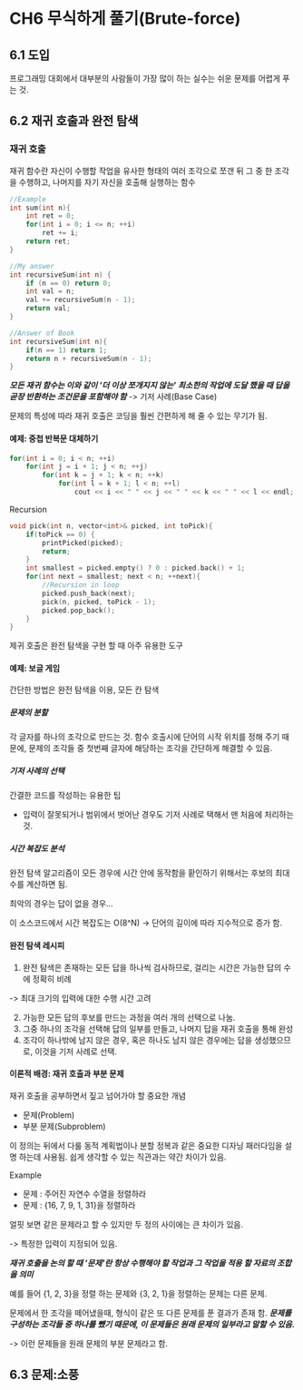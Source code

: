 # CH6 무식하게 풀기(Brute-force)

## 6.1 도입

프로그래밍 대회에서 대부분의 사람들이 가장 많이 하는 실수는 쉬운 문제를 어렵게 푸는 것.

## 6.2 재귀 호출과 완전 탐색

### 재귀 호출

재귀 함수란 자신이 수행할 작업을 유사한 형태의 여러 조각으로 쪼갠 뒤 그 중 한 조각을 수행하고, 나머지를 자기 자신을 호출해 실행하는 함수

```c++
//Example
int sum(int n){
    int ret = 0;
    for(int i = 0; i <= n; ++i)
        ret += i;
    return ret;    
}

//My answer
int recursiveSum(int n) {
	if (n == 0) return 0;
	int val = n;
	val += recursiveSum(n - 1);
	return val;
}

//Answer of Book
int recursiveSum(int n){
    if(n == 1) return 1;
    return n + recursiveSum(n - 1);
}
```

***모든 재귀 함수는 이와 같이 '더 이상 쪼개지지 않는' 최소한의 작업에 도달 했을 때 답을 곧장 반환하는 조건문을 포함해야 함*** -> 기저 사례(Base Case)

문제의 특성에 따라 재귀 호출은 코딩을 훨씬 간편하게 해 줄 수 있는 무기가 됨.

#### 예제: 중첩 반복문 대체하기

```c++
for(int i = 0; i < n; ++i)
    for(int j = i + 1; j < n; ++j)
        for(int k = j + 1; k < n; ++k)
            for(int l = k + 1; l < n; ++l)
                cout << i << " " << j << " " << k << " " << l << endl;
```

Recursion

```c++
void pick(int n, vector<int>& picked, int toPick){
    if(toPick == 0) { 
        printPicked(picked);
        return;
    }
    int smallest = picked.empty() ? 0 : picked.back() + 1;
    for(int next = smallest; next < n; ++next){
        //Recursion in loop
        picked.push_back(next);
        pick(n, picked, toPick - 1);
        picked.pop_back();
    }
}
```

제귀 호출은 완전 탐색을 구현 할 때 아주 유용한 도구

#### 예제: 보글 게임

간단한 방법은 완전 탐색을 이용, 모든 칸 탐색

##### 문제의 분할

각 글자를 하나의 조각으로 만드는 것. 함수 호출시에 단어의 시작 위치를 정해 주기 때문에, 문제의 조각들 중 첫번째 글자에 해당하는 조각을 간단하게 해결할 수 있음.

##### 기저 사례의 선택

간결한 코드를 작성하는 유용한 팁

- 입력이 잘못되거나 범위에서 벗어난 경우도 기저 사례로 택해서 맨 처음에 처리하는 것.

##### 시간 복잡도 분석

완전 탐색 알고리즘이 모든 경우에 시간 안에 동작함을 홛인하기 위해서는 후보의 최대 수를 계산하면 됨.

최악의 경우는 답이 없을 경우...

이 소스코드에서 시간 복잡도는 O(8^N) -> 단어의 길이에 따라 지수적으로 증가 함.

#### 완전 탐색 레시피

1. 완전 탐색은 존재하는 모든 답을 하나씩 검사하므로, 걸리는 시간은 가능한 답의 수에 정확히 비례

-> 최대 크기의 입력에 대한 수행 시간 고려

2. 가능한 모든 답의 후보를 만드는 과정을 여러 개의 선택으로 나눔.
3.  그중 하나의 조각을 선택해 답의 일부를 만들고, 나머지 답을 재귀 호출을 통해 완성
4. 조각이 하나밖에 남지 않은 경우, 혹은 하나도 남지 않은 경우에는 답을 생성했으므로, 이것을 기저 사례로 선택.

#### 이론적 배경: 재귀 호출과 부분 문제

재귀 호출을 공부하면서 짚고 넘어가야 할 중요한 개념

- 문제(Problem)
- 부분 문제(Subproblem)

이 정의는 뒤에서 다룰 동적 계획법이나 분할 정복과 같은 중요한 디자닝 패러다임을 설명 하는데 사용됨. 쉽게 생각할 수 있는 직관과는 약간 차이가 있음.

Example

- 문제 : 주어진 자연수 수열을 정렬하라
- 문제 : {16, 7, 9, 1, 31}을 정렬하라

얼핏 보면 같은 문제라고 할 수 있지만 두 정의 사이에는 큰 차이가 있음.

-> 특정한 입력이 지정되어 있음.

***재귀 호출을 논의 할 때 '문제'란 항상 수행해야 할 작업과 그 작업을 적용 할 자료의 조합을 의미***

예를 들어 {1, 2, 3}을 정렬 하는 문제와 {3, 2, 1}을 정렬하는 문제는 다른 문제.

문제에서 한 조각을 떼어냈을때, 형식이 같은 또 다른 문제를 푼 결과가 존재 함. ***문제를 구성하는 조각들 중 하나를 뺐기 때문에, 이 문제들은 원래 문제의 일부라고 말할 수 있음.***

-> 이런 문제들을 원래 문제의 부분 문제라고 함.

## 6.3 문제:소풍



